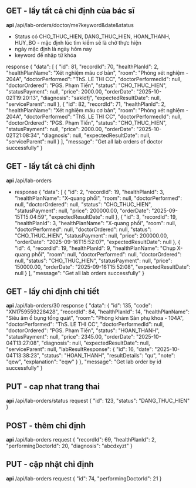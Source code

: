 ## GET - lấy tất cả chỉ định của bác sĩ 
**api** /api/lab-orders/doctor/me?keyword&date&status
- Status có CHO_THUC_HIEN, DANG_THUC_HIEN, HOAN_THANH, HUY_BO - mặc định lúc tìm kiếm sẽ là chờ thực hiện
- ngày mặc định là ngày hôm nay
- keyword để nhập từ khóa

response
{
    "data": [
        {
            "id": 81,
            "recordId": 70,
            "healthPlanId": 2,
            "healthPlanName": "Xét nghiệm máu cơ bản",
            "room": "Phòng xét nghiệm  - 204A",
            "doctorPerformed": "ThS. LE THI CC",
            "doctorPerformedId": null,
            "doctorOrdered": "PGS. Phạm Tiến",
            "status": "CHO_THUC_HIEN",
            "statusPayment": null,
            "price": 2000.00,
            "orderDate": "2025-10-02T19:20:13",
            "diagnosis": "sakldfj",
            "expectedResultDate": null,
            "serviceParent": null
        },
        {
            "id": 82,
            "recordId": 71,
            "healthPlanId": 2,
            "healthPlanName": "Xét nghiệm máu cơ bản",
            "room": "Phòng xét nghiệm  - 204A",
            "doctorPerformed": "ThS. LE THI CC",
            "doctorPerformedId": null,
            "doctorOrdered": "PGS. Phạm Tiến",
            "status": "CHO_THUC_HIEN",
            "statusPayment": null,
            "price": 2000.00,
            "orderDate": "2025-10-02T21:08:34",
            "diagnosis": null,
            "expectedResultDate": null,
            "serviceParent": null
        }
    ],
    "message": "Get all lab orders of doctor successfully"
}


## GET - lấy tất cả chỉ định
**api** /api/lab-orders
- response
{
    "data": [
        {
            "id": 2,
            "recordId": 19,
            "healthPlanId": 3,
            "healthPlanName": "X-quang phổi",
            "room": null,
            "doctorPerformed": null,
            "doctorOrdered": null,
            "status": "CHO_THUC_HIEN",
            "statusPayment": null,
            "price": 200000.00,
            "orderDate": "2025-09-15T15:04:59",
            "expectedResultDate": null
        },
        {
            "id": 3,
            "recordId": 19,
            "healthPlanId": 3,
            "healthPlanName": "X-quang phổi",
            "room": null,
            "doctorPerformed": null,
            "doctorOrdered": null,
            "status": "CHO_THUC_HIEN",
            "statusPayment": null,
            "price": 200000.00,
            "orderDate": "2025-09-16T15:52:07",
            "expectedResultDate": null
        },
        {
            "id": 4,
            "recordId": 19,
            "healthPlanId": 9,
            "healthPlanName": "Chụp X-quang phổi",
            "room": null,
            "doctorPerformed": null,
            "doctorOrdered": null,
            "status": "CHO_THUC_HIEN",
            "statusPayment": null,
            "price": 150000.00,
            "orderDate": "2025-09-16T15:52:08",
            "expectedResultDate": null
        }
    ],
    "message": "Get all lab orders successfully"
}

## GET - lấy chỉ định chi tiết
**api** /api/lab-orders/30
response
{
    "data": {
        "id": 135,
        "code": "XN1759559228428",
        "recordId": 84,
        "healthPlanId": 14,
        "healthPlanName": "Siêu âm ổ bụng tổng quát",
        "room": "Phòng khám Sản phụ khoa - 104A",
        "doctorPerformed": "ThS. LE THI CC",
        "doctorPerformedId": null,
        "doctorOrdered": "PGS. Phạm Tiến",
        "status": "HOAN_THANH",
        "statusPayment": null,
        "price": 2345.00,
        "orderDate": "2025-10-04T13:27:08",
        "diagnosis": null,
        "expectedResultDate": null,
        "serviceParent": null,
        "labResultResponse": {
            "id": 16,
            "date": "2025-10-04T13:38:23",
            "status": "HOAN_THANH",
            "resultDetails": "qư",
            "note": "qew",
            "explanation": "eqw"
        }
    },
    "message": "Get lab order by id successfully"
}
## PUT - cap nhat trang thai
**api** /api/lab-orders/status
request
{
    "id": 123,
    "status": "DANG_THUC_HIEN"
}

## POST - thêm chỉ định
**api** /api/lab-orders
request
{
	"recordId": 69,
    "healthPlanId": 2,
    "performingDoctorId": 20,
    "diagnosis": "abcdxyzt"
}
## PUT - cập nhật chỉ định
**api** /api/lab-orders
request
{
    "id": 74,
    "performingDoctorId": 21
}

